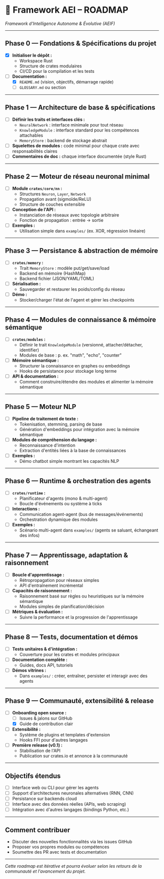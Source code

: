 # 🚀 Framework AEI – ROADMAP

_Framework d'Intelligence Autonome & Évolutive (AEIF)_

---

## Phase 0 — Fondations & Spécifications du projet

- [x] **Initialiser le dépôt :**
  - Workspace Rust
  - Structure de crates modulaires
  - CI/CD pour la compilation et les tests
- [ ] **Documentation :**
  - [x] `README.md` (vision, objectifs, démarrage rapide)
  - [ ] `GLOSSARY.md` ou section

---

## Phase 1 — Architecture de base & spécifications

- [ ] **Définir les traits et interfaces clés :**
  - `NeuralNetwork` : interface minimale pour tout réseau
  - `KnowledgeModule` : interface standard pour les compétences attachables
  - `MemoryStore` : backend de stockage abstrait
- [ ] **Squelettes de modules :** code minimal pour chaque crate avec responsabilités claires
- [ ] **Commentaires de doc :** chaque interface documentée (style Rust)

---

## Phase 2 — Moteur de réseau neuronal minimal

- [ ] **Module `crates/core/nn` :**
  - Structures `Neuron`, `Layer`, `Network`
  - Propagation avant (sigmoïde/ReLU)
  - Structure de couches extensible
- [ ] **Conception de l'API :**
  - Instanciation de réseaux avec topologie arbitraire
  - Fonction de propagation : entrée → sortie
- [ ] **Exemples :**
  - Utilisation simple dans `examples/` (ex. XOR, régression linéaire)

---

## Phase 3 — Persistance & abstraction de mémoire

- [ ] **`crates/memory` :**
  - Trait `MemoryStore` : modèle put/get/save/load
  - Backend en mémoire (HashMap)
  - Backend fichier (JSON/YAML/TOML)
- [ ] **Sérialisation :**
  - Sauvegarder et restaurer les poids/config du réseau
- [ ] **Démo :**
  - Stocker/charger l'état de l'agent et gérer les checkpoints

---

## Phase 4 — Modules de connaissance & mémoire sémantique

- [ ] **`crates/modules` :**
  - Définir le trait `KnowledgeModule` (versionné, attacher/détacher, identifier)
  - Modules de base : p. ex. "math", "echo", "counter"
- [ ] **Mémoire sémantique :**
  - Structurer la connaissance en graphes ou embeddings
  - Hooks de persistance pour stockage long terme
- [ ] **API & documentation :**
  - Comment construire/étendre des modules et alimenter la mémoire sémantique

---

## Phase 5 — Moteur NLP

- [ ] **Pipeline de traitement de texte :**
  - Tokenisation, stemming, parsing de base
  - Génération d'embeddings pour intégration avec la mémoire sémantique
- [ ] **Modules de compréhension du langage :**
  - Reconnaissance d'intention
  - Extraction d'entités liées à la base de connaissances
- [ ] **Exemples :**
  - Démo chatbot simple montrant les capacités NLP

---

## Phase 6 — Runtime & orchestration des agents

- [ ] **`crates/runtime` :**
  - Planificateur d'agents (mono & multi-agent)
  - Boucle d'événements ou système à ticks
- [ ] **Interactions :**
  - Communication agent-agent (bus de messages/événements)
  - Orchestration dynamique des modules
- [ ] **Exemples :**
  - Scénario multi-agent dans `examples/` (agents se saluant, échangeant des infos)

---

## Phase 7 — Apprentissage, adaptation & raisonnement

- [ ] **Boucle d'apprentissage :**
  - Rétropropagation pour réseaux simples
  - API d'entraînement incrémental
- [ ] **Capacités de raisonnement :**
  - Raisonnement basé sur règles ou heuristiques sur la mémoire sémantique
  - Modules simples de planification/décision
- [ ] **Métriques & évaluation :**
  - Suivre la performance et la progression de l'apprentissage

---

## Phase 8 — Tests, documentation et démos

- [ ] **Tests unitaires & d'intégration :**
  - Couverture pour les crates et modules principaux
- [ ] **Documentation complète :**
  - Guides, docs API, tutoriels
- [ ] **Démos vitrines :**
  - Dans `examples/` : créer, entraîner, persister et interagir avec des agents

---

## Phase 9 — Communauté, extensibilité & release

- [ ] **Onboarding open source :**
  - [ ] Issues & jalons sur GitHub
  - [x] Guide de contribution clair
- [ ] **Extensibilité :**
  - Système de plugins et templates d'extension
  - Hooks FFI pour d'autres langages
- [ ] **Première release (v0.1) :**
  - Stabilisation de l'API
  - Publication sur crates.io et annonce à la communauté

---

## Objectifs étendus
- [ ] Interface web ou CLI pour gérer les agents
- [ ] Support d'architectures neuronales alternatives (RNN, CNN)
- [ ] Persistance sur backends cloud
- [ ] Interface avec des données réelles (APIs, web scraping)
- [ ] Intégration avec d'autres langages (bindings Python, etc.)

---

## Comment contribuer
- Discuter des nouvelles fonctionnalités via les issues GitHub
- Proposer vos propres modules ou compétences
- Soumettre des PR avec tests et documentation

---

*Cette roadmap est itérative et pourra évoluer selon les retours de la communauté et l'avancement du projet.*
